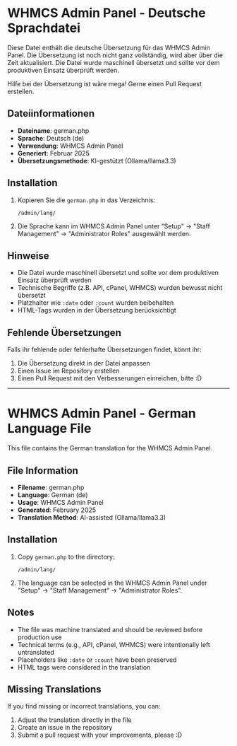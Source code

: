 # WHMCS Admin Panel - Deutsche Sprachdatei

Diese Datei enthält die deutsche Übersetzung für das WHMCS Admin Panel.
Die Übersetzung ist noch nicht ganz vollständig, wird aber über die Zeit aktualisiert.
Die Datei wurde maschinell übersetzt und sollte vor dem produktiven Einsatz überprüft werden.

Hilfe bei der Übersetzung ist wäre mega! Gerne einen Pull Request erstellen.

## Dateiinformationen

- **Dateiname**: german.php
- **Sprache**: Deutsch (de)
- **Verwendung**: WHMCS Admin Panel
- **Generiert**: Februar 2025
- **Übersetzungsmethode**: KI-gestützt (Ollama/llama3.3)

## Installation

1. Kopieren Sie die `german.php` in das Verzeichnis:
   ```
   /admin/lang/
   ```

2. Die Sprache kann im WHMCS Admin Panel unter "Setup" → "Staff Management" → "Administrator Roles" ausgewählt werden.

## Hinweise

- Die Datei wurde maschinell übersetzt und sollte vor dem produktiven Einsatz überprüft werden
- Technische Begriffe (z.B. API, cPanel, WHMCS) wurden bewusst nicht übersetzt
- Platzhalter wie `:date` oder `:count` wurden beibehalten
- HTML-Tags wurden in der Übersetzung berücksichtigt

## Fehlende Übersetzungen

Falls ihr fehlende oder fehlerhafte Übersetzungen findet, könnt ihr:
1. Die Übersetzung direkt in der Datei anpassen
2. Einen Issue im Repository erstellen
3. Einen Pull Request mit den Verbesserungen einreichen, bitte :D




---------


# WHMCS Admin Panel - German Language File

This file contains the German translation for the WHMCS Admin Panel.

## File Information

- **Filename**: german.php
- **Language**: German (de)
- **Usage**: WHMCS Admin Panel
- **Generated**: February 2025
- **Translation Method**: AI-assisted (Ollama/llama3.3)

## Installation

1. Copy `german.php` to the directory:
   ```
   /admin/lang/
   ```

2. The language can be selected in the WHMCS Admin Panel under "Setup" → "Staff Management" → "Administrator Roles".

## Notes

- The file was machine translated and should be reviewed before production use
- Technical terms (e.g., API, cPanel, WHMCS) were intentionally left untranslated
- Placeholders like `:date` or `:count` have been preserved
- HTML tags were considered in the translation

## Missing Translations

If you find missing or incorrect translations, you can:
1. Adjust the translation directly in the file
2. Create an issue in the repository
3. Submit a pull request with your improvements, please :D
